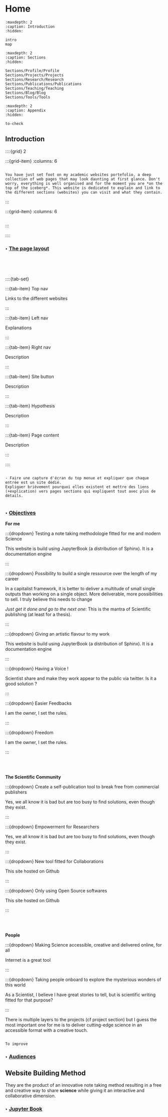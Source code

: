 # Home

```{toctree}
:maxdepth: 2
:caption: Introduction
:hidden:

intro
map
```

```{toctree}
:maxdepth: 2
:caption: Sections
:hidden:

Sections/Profile/Profile
Sections/Projects/Projects
Sections/Research/Research
Sections/Publications/Publications
Sections/Teaching/Teaching
Sections/Blog/Blog
Sections/Tools/Tools

```

```{toctree}
:maxdepth: 2
:caption: Appendix
:hidden:

to-check

```

## Introduction

::::{grid} 2

:::{grid-item}
:columns: 6

```{epigraph} 

You have just set foot on my academic websites portefolio, a deep collection of web pages that may look daunting at first glance. Don't worry, everything is well organised and for the moment you are *on the top of the iceberg*. This website is dedicated to explain and link to the different sections (websites) you can visit and what they contain.

```
:::

:::{grid-item}
:columns: 6

```{image} Docs/Iceberg.png

```

:::

::::

### <strong> &#x2023; <u> The page layout </u></strong>  

```{image} Docs/Page_layout_index.png

```

<br>
<br>

::::{tab-set} 

:::{tab-item} Top nav

Links to the different websites

:::

:::{tab-item} Left nav

Explanations

:::

:::{tab-item} Right nav

Description


:::

:::{tab-item} Site button

Description

:::


:::{tab-item} Hypothesis 

Description


:::

:::{tab-item} Page content

Description


:::

::::


```{note}

- Faire une capture d'écran du top menue et expliquer que chaque entrée est un site dédié.
Expliquer brièvement pourquoi elles existent et mettre des liens (+explication) vers pages sections qui expliquent tout avec plus de détails.


```



### <strong> &#x2023; <u>  Objectives </u></strong>

<p class="emphase2"><strong>For me</strong></p>

:::{dropdown} Testing a note taking methodologie fitted for me and modern Science

This website is build using JupyterBook (a distribution of Sphinx). It is a documentation engine 

:::

:::{dropdown} Possibility to build a single ressource over the length of my career

In a capitalist framework, it is better to deliver a multitude of small single outputs than working on a single object. More deliverable, more possibilities to sell. I truly believe this needs to change 

*Just get it done and go to the next one*: This is the mantra of Scientific publishing (at least for a thesis).

:::


:::{dropdown} Giving an artistic flavour to my work

This website is build using JupyterBook (a distribution of Sphinx). It is a documentation engine 

:::

:::{dropdown} Having a Voice !

Scientist share and make they work appear to the public via twitter. Is it a good solution ? 

:::

:::{dropdown} Easier Feedbacks

I am the owner, I set the rules.

:::

:::{dropdown} Freedom

I am the owner, I set the rules.

:::



<br>
<br>

<p class="emphase2"><strong>The Scientific Community</strong></p>

:::{dropdown} Create a self-publication tool to break free from commercial publishers

Yes, we all know it is bad but are too busy to find solutions, even though they exist.

:::

:::{dropdown} Empowerment for Researchers

Yes, we all know it is bad but are too busy to find solutions, even though they exist.

:::

:::{dropdown} New tool fitted for Collaborations

This site hosted on Github

:::

:::{dropdown} Only using Open Source softwares

This site hosted on Github

:::

<br>
<br>

<p class="emphase2"><strong>People</strong></p>


:::{dropdown} Making Science accessible, creative and delivered online, for all

Internet is a great tool

:::


:::{dropdown} Taking people onboard to explore the mysterious wonders of this world

As a Scientist, I believe I have great stories to tell, but is scientific writing fitted for that purpose?  

:::

There is multiple layers to the projects (cf project section) but I guess the most important one for me is to deliver cutting-edge science in an accessible format with a creative touch.

```{note}

To improve

```

### <strong> &#x2023; <u>  Audiences </u></strong>




## Website Building Method

They are the product of an innovative note taking method resulting in a free and creative way to share <strong>science</strong> while giving it an interactive and collaborative dimension. 



### <strong> &#x2023; <u>  Jupyter Book </u></strong>

